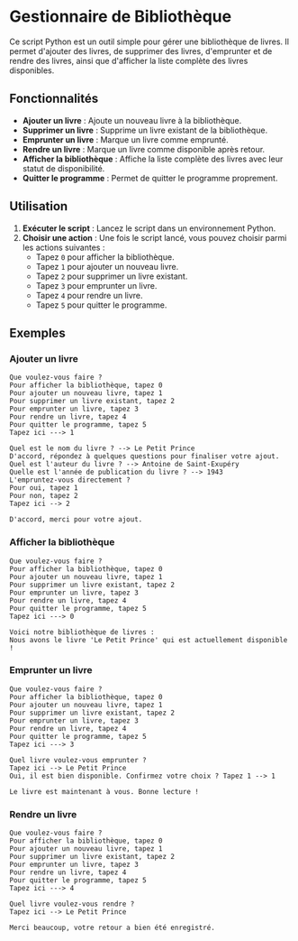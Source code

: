 # Gestionnaire de Bibliothèque

Ce script Python est un outil simple pour gérer une bibliothèque de livres. Il permet d'ajouter des livres, de supprimer des livres, d'emprunter et de rendre des livres, ainsi que d'afficher la liste complète des livres disponibles.

## Fonctionnalités

- **Ajouter un livre** : Ajoute un nouveau livre à la bibliothèque.
- **Supprimer un livre** : Supprime un livre existant de la bibliothèque.
- **Emprunter un livre** : Marque un livre comme emprunté.
- **Rendre un livre** : Marque un livre comme disponible après retour.
- **Afficher la bibliothèque** : Affiche la liste complète des livres avec leur statut de disponibilité.
- **Quitter le programme** : Permet de quitter le programme proprement.

## Utilisation

1. **Exécuter le script** : Lancez le script dans un environnement Python.
2. **Choisir une action** : Une fois le script lancé, vous pouvez choisir parmi les actions suivantes :
   - Tapez `0` pour afficher la bibliothèque.
   - Tapez `1` pour ajouter un nouveau livre.
   - Tapez `2` pour supprimer un livre existant.
   - Tapez `3` pour emprunter un livre.
   - Tapez `4` pour rendre un livre.
   - Tapez `5` pour quitter le programme.

## Exemples

### Ajouter un livre
```
Que voulez-vous faire ?
Pour afficher la bibliothèque, tapez 0
Pour ajouter un nouveau livre, tapez 1
Pour supprimer un livre existant, tapez 2
Pour emprunter un livre, tapez 3
Pour rendre un livre, tapez 4
Pour quitter le programme, tapez 5
Tapez ici ---> 1

Quel est le nom du livre ? --> Le Petit Prince
D'accord, répondez à quelques questions pour finaliser votre ajout.
Quel est l'auteur du livre ? --> Antoine de Saint-Exupéry
Quelle est l'année de publication du livre ? --> 1943
L'empruntez-vous directement ?
Pour oui, tapez 1
Pour non, tapez 2
Tapez ici --> 2

D'accord, merci pour votre ajout.
```

### Afficher la bibliothèque
```
Que voulez-vous faire ?
Pour afficher la bibliothèque, tapez 0
Pour ajouter un nouveau livre, tapez 1
Pour supprimer un livre existant, tapez 2
Pour emprunter un livre, tapez 3
Pour rendre un livre, tapez 4
Pour quitter le programme, tapez 5
Tapez ici ---> 0

Voici notre bibliothèque de livres :
Nous avons le livre 'Le Petit Prince' qui est actuellement disponible !
```

### Emprunter un livre
```
Que voulez-vous faire ?
Pour afficher la bibliothèque, tapez 0
Pour ajouter un nouveau livre, tapez 1
Pour supprimer un livre existant, tapez 2
Pour emprunter un livre, tapez 3
Pour rendre un livre, tapez 4
Pour quitter le programme, tapez 5
Tapez ici ---> 3

Quel livre voulez-vous emprunter ?
Tapez ici --> Le Petit Prince
Oui, il est bien disponible. Confirmez votre choix ? Tapez 1 --> 1

Le livre est maintenant à vous. Bonne lecture !
```

### Rendre un livre
```
Que voulez-vous faire ?
Pour afficher la bibliothèque, tapez 0
Pour ajouter un nouveau livre, tapez 1
Pour supprimer un livre existant, tapez 2
Pour emprunter un livre, tapez 3
Pour rendre un livre, tapez 4
Pour quitter le programme, tapez 5
Tapez ici ---> 4

Quel livre voulez-vous rendre ?
Tapez ici --> Le Petit Prince

Merci beaucoup, votre retour a bien été enregistré.
